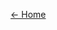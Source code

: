 <script src='https://crm.zoho.com/crm/WebFormServeServlet?rid=db4b4a26cce65120b083f483a81f1e78eb3e895d1b43b3661ee322fd79fd7c20gid29c6ab6364c18d7950c9b61e2b99879654d3bd5f66eb53a31e9cbdae29140543&script=$sYG'></script>

<a href="https://techinessoverloaded.github.io/KrispTel/index.html">&larr; Home</a>
